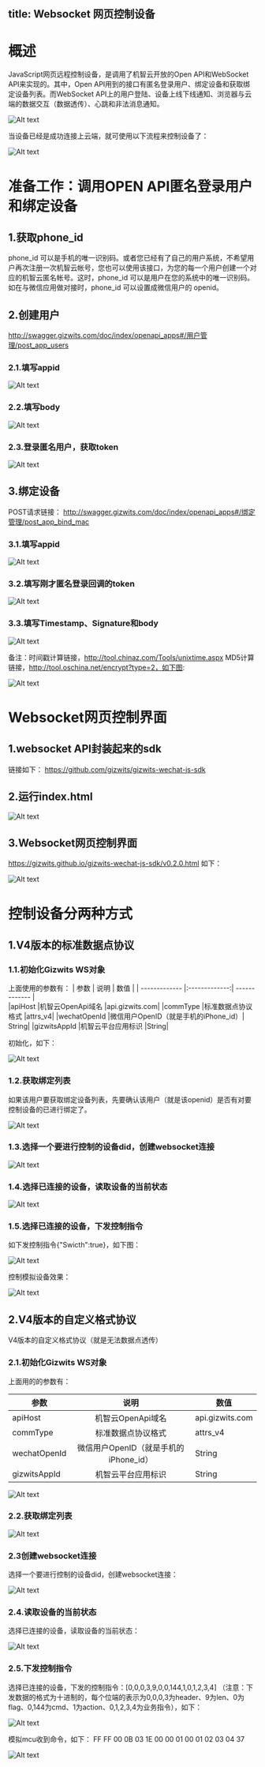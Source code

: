 title:   Websocket 网页控制设备
---
# 概述
JavaScript网页远程控制设备，是调用了机智云开放的Open API和WebSocket API来实现的。其中，Open API用到的接口有匿名登录用户、绑定设备和获取绑定设备列表。而WebSocket API上的用户登陆、设备上线下线通知、浏览器与云端的数据交互（数据透传）、心跳和非法消息通知。

![Alt text](/assets/zh-cn/UserManual/WebSocket/图片1.png)

当设备已经是成功连接上云端，就可使用以下流程来控制设备了：

![Alt text](/assets/zh-cn/UserManual/WebSocket/图片2.png)

# 准备工作：调用OPEN API匿名登录用户和绑定设备

## 1.获取phone_id
phone_id 可以是手机的唯一识别码。或者您已经有了自己的用户系统，不希望用户再次注册一次机智云帐号，您也可以使用该接口，为您的每一个用户创建一个对应的机智云匿名帐号。这时，phone_id 可以是用户在您的系统中的唯一识别码。如在与微信应用做对接时，phone_id 可以设置成微信用户的 openid。

## 2.创建用户
http://swagger.gizwits.com/doc/index/openapi_apps#/用户管理/post_app_users

### 2.1.填写appid
![Alt text](/assets/zh-cn/UserManual/WebSocket/图片3.png)

### 2.2.填写body
![Alt text](/assets/zh-cn/UserManual/WebSocket/图片4.png)

### 2.3.登录匿名用户，获取token
![Alt text](/assets/zh-cn/UserManual/WebSocket/图片5.png)

## 3.绑定设备

POST请求链接：
http://swagger.gizwits.com/doc/index/openapi_apps#/绑定管理/post_app_bind_mac

### 3.1.填写appid

![Alt text](/assets/zh-cn/UserManual/WebSocket/图片6.png)

### 3.2.填写刚才匿名登录回调的token

![Alt text](/assets/zh-cn/UserManual/WebSocket/图片7.png)

### 3.3.填写Timestamp、Signature和body

![Alt text](/assets/zh-cn/UserManual/WebSocket/图片8.png)

备注：时间戳计算链接，http://tool.chinaz.com/Tools/unixtime.aspx
MD5计算链接，http://tool.oschina.net/encrypt?type=2，如下图:

![Alt text](/assets/zh-cn/UserManual/WebSocket/图片9.png)


# Websocket网页控制界面
## 1.websocket API封装起来的sdk
链接如下：
https://github.com/gizwits/gizwits-wechat-js-sdk

## 2.运行index.html

![Alt text](/assets/zh-cn/UserManual/WebSocket/图片10.png)

## 3.Websocket网页控制界面
https://gizwits.github.io/gizwits-wechat-js-sdk/v0.2.0.html
如下：

![Alt text](/assets/zh-cn/UserManual/WebSocket/图片11.png)

# 控制设备分两种方式
## 1.V4版本的标准数据点协议
### 1.1.初始化Gizwits WS对象
上面使用的参数有：
| 参数      | 	说明       |            	数值         | 
| ------------- |:-------------:|    -------------    |  
|apiHost	|机智云OpenApi域名	|api.gizwits.com|
|commType	|标准数据点协议格式	|attrs_v4|
|wechatOpenId	|微信用户OpenID（就是手机的iPhone_id）|	String|
|gizwitsAppId	|机智云平台应用标识	|String|

初始化，如下：

![Alt text](/assets/zh-cn/UserManual/WebSocket/图片12.png)

### 1.2.获取绑定列表
如果该用户要获取绑定设备列表，先要确认该用户（就是该openid）是否有对要控制设备的已进行绑定了。

![Alt text](/assets/zh-cn/UserManual/WebSocket/图片13.png)

### 1.3.选择一个要进行控制的设备did，创建websocket连接

![Alt text](/assets/zh-cn/UserManual/WebSocket/图片14.png)

### 1.4.选择已连接的设备，读取设备的当前状态

![Alt text](/assets/zh-cn/UserManual/WebSocket/图片15.png)

### 1.5.选择已连接的设备，下发控制指令
如下发控制指令{"Swicth":true}，如下图：

![Alt text](/assets/zh-cn/UserManual/WebSocket/图片16.png)

控制模拟设备效果：

![Alt text](/assets/zh-cn/UserManual/WebSocket/图片17.png)

## 2.V4版本的自定义格式协议
V4版本的自定义格式协议（就是无法数据点透传）

### 2.1.初始化Gizwits WS对象
上面用的的参数有：

| 参数      | 	说明       |            	数值         | 
| ------------- |:-------------:|    -------------    |  
 |  apiHost |  	机智云OpenApi域名	 |  api.gizwits.com |  
 |  commType	 |  标准数据点协议格式 |  	attrs_v4 |  
 |  wechatOpenId	 |  微信用户OpenID（就是手机的iPhone_id） |  	String |  
 |  gizwitsAppId	 |  机智云平台应用标识 |  	String |  
 
![Alt text](/assets/zh-cn/UserManual/WebSocket/图片18.png)

### 2.2.获取绑定列表

![Alt text](/assets/zh-cn/UserManual/WebSocket/图片19.png)

### 2.3创建websocket连接
选择一个要进行控制的设备did，创建websocket连接：

![Alt text](/assets/zh-cn/UserManual/WebSocket/图片20.png)

### 2.4.读取设备的当前状态
选择已连接的设备，读取设备的当前状态：

![Alt text](/assets/zh-cn/UserManual/WebSocket/图片21.png)

### 2.5.下发控制指令
选择已连接的设备，下发的控制指令：[0,0,0,3,9,0,0,144,1,0,1,2,3,4] （注意：下发数据的格式为十进制的，每个位端的表示为0,0,0,3为header、9为len、0为flag、0,144为cmd、1为action、0,1,2,3,4为业务指令），如下：

![Alt text](/assets/zh-cn/UserManual/WebSocket/图片22.png)

模拟mcu收到命令，如下：
FF FF 00 0B 03 1E 00 00 01 00 01 02 03 04 37

![Alt text](/assets/zh-cn/UserManual/WebSocket/图片23.png)
